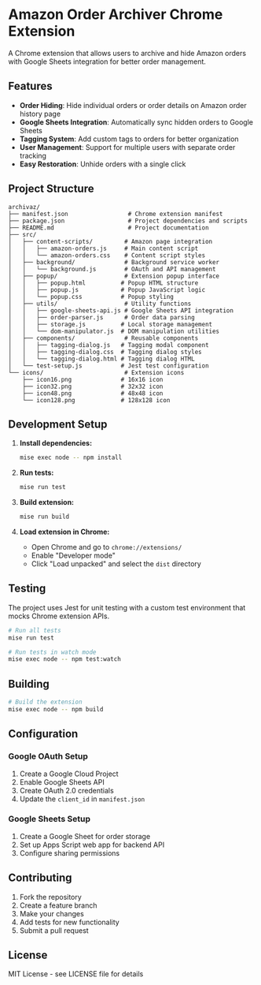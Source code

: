 # Amazon Order Archiver Chrome Extension

A Chrome extension that allows users to archive and hide Amazon orders with Google Sheets integration for better order management.

## Features

- **Order Hiding**: Hide individual orders or order details on Amazon order history page
- **Google Sheets Integration**: Automatically sync hidden orders to Google Sheets
- **Tagging System**: Add custom tags to orders for better organization
- **User Management**: Support for multiple users with separate order tracking
- **Easy Restoration**: Unhide orders with a single click

## Project Structure

```
archivaz/
├── manifest.json                 # Chrome extension manifest
├── package.json                  # Project dependencies and scripts
├── README.md                     # Project documentation
├── src/
│   ├── content-scripts/         # Amazon page integration
│   │   ├── amazon-orders.js     # Main content script
│   │   └── amazon-orders.css    # Content script styles
│   ├── background/              # Background service worker
│   │   └── background.js        # OAuth and API management
│   ├── popup/                   # Extension popup interface
│   │   ├── popup.html          # Popup HTML structure
│   │   ├── popup.js            # Popup JavaScript logic
│   │   └── popup.css           # Popup styling
│   ├── utils/                   # Utility functions
│   │   ├── google-sheets-api.js # Google Sheets API integration
│   │   ├── order-parser.js      # Order data parsing
│   │   ├── storage.js          # Local storage management
│   │   └── dom-manipulator.js  # DOM manipulation utilities
│   ├── components/              # Reusable components
│   │   ├── tagging-dialog.js   # Tagging modal component
│   │   ├── tagging-dialog.css  # Tagging dialog styles
│   │   └── tagging-dialog.html # Tagging dialog HTML
│   └── test-setup.js           # Jest test configuration
└── icons/                       # Extension icons
    ├── icon16.png              # 16x16 icon
    ├── icon32.png              # 32x32 icon
    ├── icon48.png              # 48x48 icon
    └── icon128.png             # 128x128 icon
```

## Development Setup

1. **Install dependencies:**
   ```bash
   mise exec node -- npm install
   ```

2. **Run tests:**
   ```bash
   mise run test
   ```

3. **Build extension:**
   ```bash
   mise run build
   ```

4. **Load extension in Chrome:**
   - Open Chrome and go to `chrome://extensions/`
   - Enable "Developer mode"
   - Click "Load unpacked" and select the `dist` directory

## Testing

The project uses Jest for unit testing with a custom test environment that mocks Chrome extension APIs.

```bash
# Run all tests
mise run test

# Run tests in watch mode
mise exec node -- npm test:watch
```

## Building

```bash
# Build the extension
mise exec node -- npm build
```

## Configuration

### Google OAuth Setup

1. Create a Google Cloud Project
2. Enable Google Sheets API
3. Create OAuth 2.0 credentials
4. Update the `client_id` in `manifest.json`

### Google Sheets Setup

1. Create a Google Sheet for order storage
2. Set up Apps Script web app for backend API
3. Configure sharing permissions

## Contributing

1. Fork the repository
2. Create a feature branch
3. Make your changes
4. Add tests for new functionality
5. Submit a pull request

## License

MIT License - see LICENSE file for details